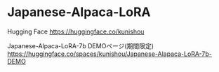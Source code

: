 # Japanese-Alpaca-LoRA

Hugging Face
https://huggingface.co/kunishou

Japanese-Alpaca-LoRA-7b DEMOページ(期間限定)
https://huggingface.co/spaces/kunishou/Japanese-Alapaca-LoRA-7b-DEMO
